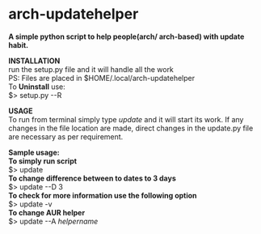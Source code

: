 # arch-updatehelper
**A simple python script to help people(arch/ arch-based) with update habit.**

**INSTALLATION**  
run the setup.py file and it will handle all the work  
PS: Files are placed in $HOME/.local/arch-updatehelper  
To **Uninstall** use:  
$> setup.py --R  

**USAGE**  
To run from terminal simply type _update_ and it will start its work.
If any changes in the file location are made, direct changes in the update.py file are necessary as per requirement.

**Sample usage:**  
**To simply run script**  
$> update  
**To change difference between to dates to 3 days**  
$> update --D 3  
**To check for more information use the following option**  
$> update -v  
**To change AUR helper**  
$> update --A _helpername_

